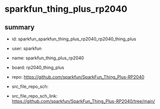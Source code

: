 # sparkfun_thing_plus_rp2040
 
## summary 
* id: sparkfun_sparkfun_thing_plus_rp2040_rp2040_thing_plus
* user: sparkfun
* name: sparkfun_thing_plus_rp2040
* board: rp2040_thing_plus
* repo: https://github.com/sparkfun/SparkFun_Thing_Plus-RP2040



* src_file_repo_sch: 
* src_file_repo_sch_link: https://github.com/sparkfun/SparkFun_Thing_Plus-RP2040/tree/main/






